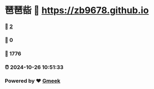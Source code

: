 # 琶琶啙 :link: https://zb9678.github.io 
### :page_facing_up: [2](https://zb9678.github.io/tag.html) 
### :speech_balloon: 0 
### :hibiscus: 1776 
### :alarm_clock: 2024-10-26 10:51:33 
### Powered by :heart: [Gmeek](https://github.com/Meekdai/Gmeek)
